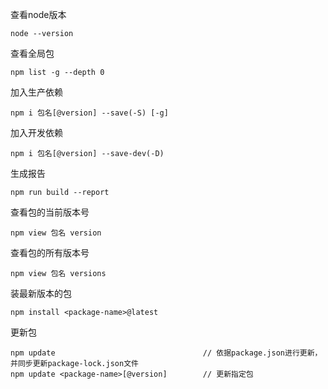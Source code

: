 查看node版本

```shell
node --version
```

查看全局包

```shell
npm list -g --depth 0
```

加入生产依赖

```shell
npm i 包名[@version] --save(-S) [-g]
```

加入开发依赖

```shell
npm i 包名[@version] --save-dev(-D)
```

生成报告

```shell
npm run build --report
```

查看包的当前版本号

```shell
npm view 包名 version
```

查看包的所有版本号

```shell
npm view 包名 versions
```

装最新版本的包

```shell
npm install <package-name>@latest
```

更新包

```shell
npm update                                 // 依据package.json进行更新，并同步更新package-lock.json文件
npm update <package-name>[@version]        // 更新指定包
```
